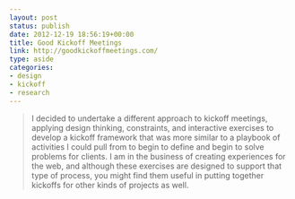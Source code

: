 ```yaml
---
layout: post
status: publish
date: 2012-12-19 18:56:19+00:00
title: Good Kickoff Meetings
link: http://goodkickoffmeetings.com/
type: aside
categories:
- design
- kickoff
- research
---
```

> I decided to undertake a different approach to kickoff meetings, applying design thinking, constraints, and interactive exercises to develop a kickoff framework that was more similar to a playbook of activities I could pull from to begin to define and begin to solve problems for clients. I am in the business of creating experiences for the web, and although these exercises are designed to support that type of process, you might find them useful in putting together kickoffs for other kinds of projects as well.